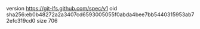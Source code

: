 version https://git-lfs.github.com/spec/v1
oid sha256:eb0b48272a2a3407cd6593005055f0abda4bee7bb5440315953ab72efc319cd0
size 706
